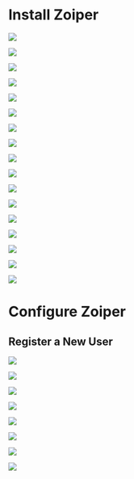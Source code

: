 # Install Zoiper 

![](https://github.com/JonmarCorpuz/Procedures/blob/main/Zoiper/Assets/Zoiper%20pt1.png)

![](https://github.com/JonmarCorpuz/Procedures/blob/main/Zoiper/Assets/Zoiper%20pt2.png)

![](https://github.com/JonmarCorpuz/Procedures/blob/main/Zoiper/Assets/Zoiper%20pt3.png)

![](https://github.com/JonmarCorpuz/Procedures/blob/main/Zoiper/Assets/Zoiper%20pt4.png)

![](https://github.com/JonmarCorpuz/Procedures/blob/main/Zoiper/Assets/Zoiper%20pt5.png)

![](https://github.com/JonmarCorpuz/Procedures/blob/main/Zoiper/Assets/Zoiper%20pt6.png)

![](https://github.com/JonmarCorpuz/Procedures/blob/main/Zoiper/Assets/Zoiper%20pt7.png)

![](https://github.com/JonmarCorpuz/Procedures/blob/main/Zoiper/Assets/Zoiper%20pt8.png)

![](https://github.com/JonmarCorpuz/Procedures/blob/main/Zoiper/Assets/Zoiper%20pt9.png)

![](https://github.com/JonmarCorpuz/Procedures/blob/main/Zoiper/Assets/Zoiper%20pt10.png)

![](https://github.com/JonmarCorpuz/Procedures/blob/main/Zoiper/Assets/Zoiper%20pt11.png)

![](https://github.com/JonmarCorpuz/Procedures/blob/main/Zoiper/Assets/Zoiper%20pt12.png)

![](https://github.com/JonmarCorpuz/Procedures/blob/main/Zoiper/Assets/Zoiper%20pt13.png)

![](https://github.com/JonmarCorpuz/Procedures/blob/main/Zoiper/Assets/Zoiper%20pt14.png)

![](https://github.com/JonmarCorpuz/Procedures/blob/main/Zoiper/Assets/Zoiper%20pt15.png)

![](https://github.com/JonmarCorpuz/Procedures/blob/main/Zoiper/Assets/Zoiper%20pt16.png)

![](https://github.com/JonmarCorpuz/SecondBrain/blob/main/Assets/Whitespace.png)

# Configure Zoiper 

## Register a New User

![](https://github.com/JonmarCorpuz/Procedures/blob/main/Zoiper/Assets/Zoiper%20pt17.png)

![](https://github.com/JonmarCorpuz/Procedures/blob/main/Zoiper/Assets/Zoiper%20pt18.png)

![](https://github.com/JonmarCorpuz/Procedures/blob/main/Zoiper/Assets/Zoiper%20pt19.png)

![](https://github.com/JonmarCorpuz/Procedures/blob/main/Zoiper/Assets/Zoiper%20pt20.png)

![](https://github.com/JonmarCorpuz/Procedures/blob/main/Zoiper/Assets/Zoiper%20pt21.png)

![](https://github.com/JonmarCorpuz/Procedures/blob/main/Zoiper/Assets/Zoiper%20pt22.png)

![](https://github.com/JonmarCorpuz/Procedures/blob/main/Zoiper/Assets/Zoiper%20pt23.png)

![](https://github.com/JonmarCorpuz/Procedures/blob/main/Zoiper/Assets/Zoiper%20pt24.png)
